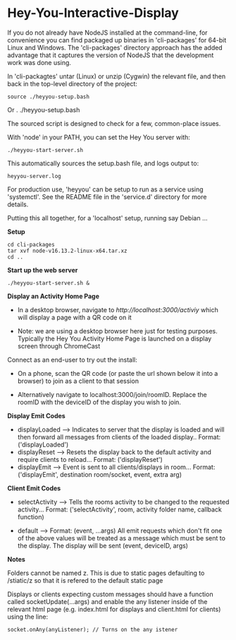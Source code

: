 # Hey-You-Interactive-Display

If you do not already have NodeJS installed at the command-line, for
convenience you can find packaged up binaries in 'cli-packages' for
64-bit Linux and Windows.  The 'cli-packages' directory approach has
the added advantage that it captures the version of NodeJS that the
development work was done using.

In 'cli-packagtes' untar (Linux) or unzip (Cygwin) the relevant file,
and then back in the top-level directory of the project:

    source ./heyyou-setup.bash
Or
    . ./heyyou-setup.bash

The sourced script is designed to check for a few, common-place issues.

With 'node' in your PATH, you can set the Hey You server with:

    ./heyyou-start-server.sh

This automatically sources the setup.bash file, and logs output to:

    heyyou-server.log

For production use, 'heyyou' can be setup to run as a service using
'systemctl'.  See the README file in the 'service.d' directory for
more details.

Putting this all together, for a 'localhost' setup, running say
Debian ...

**Setup**

    cd cli-packages
    tar xvf node-v16.13.2-linux-x64.tar.xz
    cd ..

**Start up the web server**

    ./heyyou-start-server.sh &

**Display an Activity Home Page**

  * In a desktop browser, navigate to _http://localhost:3000/activiy_
    which will display a page with a QR code on it

  * Note: we are using a desktop browser here just for testing
    purposes.  Typically the Hey You Activity Home Page is launched on a
    display screen through ChromeCast
  
Connect as an end-user to try out the install:

  * On a phone, scan the QR code (or paste the url shown below it into
    a browser) to join as a client to that session

  * Alternatively navigate to localhost:3000/join/roomID. Replace the
    roomID with the deviceID of the display you wish to join.



**Display Emit Codes**

- displayLoaded --> Indicates to server that the display is loaded and will then forward all messages from clients of the loaded display.. Format: ('displayLoaded')
- displayReset --> Resets the display back to the default activity and require clients to reload... Format: ('displayReset')
- displayEmit --> Event is sent to all clients/displays in room... Format: ('displayEmit', destination room/socket, event, extra arg)

**Client Emit Codes**

- selectActivity --> Tells the rooms activity to be changed to the requested activity... Format: ('selectActivity', room, activity folder name, callback function)

- default --> Format: (event, ...args)
All emit requests which don't fit one of the above values will be treated as a message which must be sent to the display.
The display will be sent (event, deviceID, args)

**Notes**

Folders cannot be named z. This is due to static pages defaulting to /stiatic/z so that it is refered to the default static page

Displays or clients expecting custom messages should have a function called socketUpdate(...args) and enable the any listener inside of the relevant html page (e.g. index.html for displays and client.html for clients) using the line: 

    socket.onAny(anyListener); // Turns on the any istener

